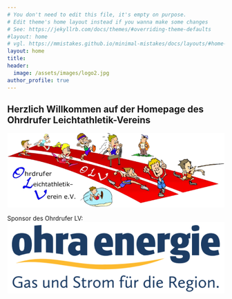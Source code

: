 ```yaml
---
# You don't need to edit this file, it's empty on purpose.
# Edit theme's home layout instead if you wanna make some changes
# See: https://jekyllrb.com/docs/themes/#overriding-theme-defaults
#layout: home
# vgl. https://mmistakes.github.io/minimal-mistakes/docs/layouts/#home-page-layout
layout: home
title: 
header:
  image: /assets/images/logo2.jpg
author_profile: true
---
```


## Herzlich Willkommen auf der Homepage des Ohrdrufer Leichtathletik-Vereins

![OLV](/assets/images/olv.png)

Sponsor des Ohrdrufer LV:
![Sponsor des Ohrdrufer LV](/assets/images/logo_ohraenergie_4c.png)
